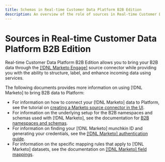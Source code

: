 ```yaml
---
title: Schemas in Real-time Customer Data Platform B2B Edition
description: An overview of the role of sources in Real-time Customer Data Platform B2B Edition.
---
```

# Sources in Real-time Customer Data Platform B2B Edition

Real-time Customer Data Platform B2B Edition allows you to bring your B2B data through the [[!DNL Marketo Engage]](../../sources/connectors/adobe-applications/marketo/marketo.md) source connector while providing you with the ability to structure, label, and enhance incoming data using services.

The following documents provides more information on using [!DNL Marketo] to bring B2B data to Platform:

* For information on how to connect your [!DNL Marketo] data to Platform, see the tutorial on [creating a Marketo source connector in the UI](../../sources/tutorials/ui/create/adobe-applications/marketo.md).
* For information on the underlying setup for the B2B namespaces and schemas used with [!DNL Marketo], see the documentation for [B2B namespaces and schemas](../../sources/connectors/adobe-applications/marketo/marketo-namespaces.md).
* For information on finding your [!DNL Marketo] munchkin ID and generating your credentials, see the [[!DNL Marketo] authentication guide](../../sources/connectors/adobe-applications/marketo/marketo-auth.md).
* For information on the specific mapping rules that apply to [!DNL Marketo] datasets, see the documentation on [[!DNL Marketo] field mappings](../../sources/connectors/adobe-applications//mapping/marketo.md).
